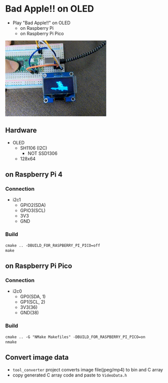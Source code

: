 # Bad Apple!! on OLED
- Play "Bad Apple!!" on OLED
	- on Raspberry Pi
	- on Raspberry Pi Pico

![demo](00_doc/demo.gif)

## Hardware
- OLED
	- SH1106 (I2C)
		- NOT SSD1306
	- 128x64

## on Raspberry Pi 4
### Connection
- i2c1
	- GPIO2(SDA)
	- GPIO3(SCL)
	- 3V3
	- GND

### Build
```
cmake .. -DBUILD_FOR_RASPBERRY_PI_PICO=off
make
```

## on Raspberry Pi Pico
### Connection
- i2c0
	- GP0(SDA, 1)
	- GP1(SCL, 2)
	- 3V3(36)
	- GND(38)

### Build
```
cmake .. -G "NMake Makefiles" -DBUILD_FOR_RASPBERRY_PI_PICO=on
nmake
```

## Convert image data
- `tool_converter` project converts image file(jpeg/mp4) to bin and C array
- copy generated C array code and paste to `VideoData.h`

